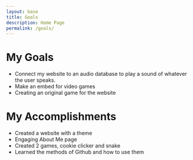 ```yaml
---
layout: base
title: Goals
description: Home Page
permalink: /goals/
---
```

# My Goals
- Connect my website to an audio database to play a sound of whatever the user speaks.
- Make an embed for video games
- Creating an original game for the website

# My Accomplishments
- Created a website with a theme
- Engaging About Me page
- Created 2 games, cookie clicker and snake
- Learned the methods of Github and how to use them